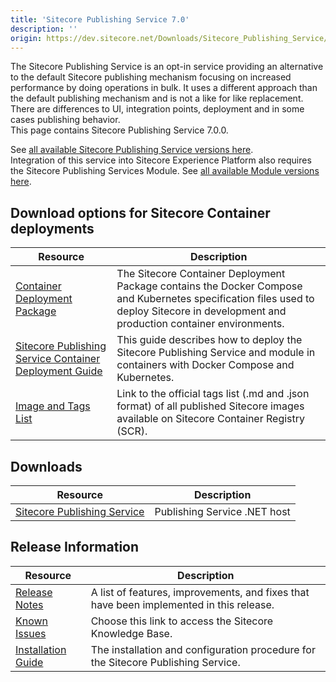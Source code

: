 ```yaml
---
title: 'Sitecore Publishing Service 7.0'
description: ''
origin: https://dev.sitecore.net/Downloads/Sitecore_Publishing_Service/7x/Sitecore_Publishing_Service_7020.aspx
---
```


The Sitecore Publishing Service is an opt-in service providing an alternative to the default Sitecore publishing mechanism focusing on increased performance by doing operations in bulk. It uses a different approach than the default publishing mechanism and is not a like for like replacement. There are differences to UI, integration points, deployment and in some cases publishing behavior.\
This page contains Sitecore Publishing Service 7.0.0.

See [all available Sitecore Publishing Service versions here](/downloads/Sitecore_Publishing_Service).\
Integration of this service into Sitecore Experience Platform also requires the Sitecore Publishing Services Module. See [all available Module versions here](/downloads/Sitecore_Publishing_Service_Module).

## Download options for Sitecore Container deployments

| Resource                                                                                                                                                                                                                                                                     | Description                                                                                                                                                                            |
| ---------------------------------------------------------------------------------------------------------------------------------------------------------------------------------------------------------------------------------------------------------------------------- | -------------------------------------------------------------------------------------------------------------------------------------------------------------------------------------- |
| [Container Deployment Package](https://github.com/Sitecore/container-deployment/releases/tag/publishing%2F10.3.0.00663.311)                                                                                                                                                  | The Sitecore Container Deployment Package contains the Docker Compose and Kubernetes specification files used to deploy Sitecore in development and production container environments. |
| [Sitecore Publishing Service Container Deployment Guide](https://scdp.blob.core.windows.net/downloads/Sitecore%20Publishing%20Service/7x/Sitecore%20Publishing%20Service%207020/Secure/Sitecore%20Publishing%20Service%20Container%20Deployment%20Guide-SC-XP-10.3.0-en.pdf) | This guide describes how to deploy the Sitecore Publishing Service and module in containers with Docker Compose and Kubernetes.                                                        |
| [Image and Tags List](https://github.com/Sitecore/docker-images/tree/master/tags)                                                                                                                                                                                            | Link to the official tags list (.md and .json format) of all published Sitecore images available on Sitecore Container Registry (SCR).                                                 |

## Downloads

| Resource                                                                                                                                                                                                                       | Description                  |
| ------------------------------------------------------------------------------------------------------------------------------------------------------------------------------------------------------------------------------ | ---------------------------- |
| [Sitecore Publishing Service](https://scdp.blob.core.windows.net/downloads/Sitecore%20Publishing%20Service/7x/Sitecore%20Publishing%20Service%207020/Secure/Sitecore%20Publishing%20Service%207.0.20%20rev.%200020-net6.0.zip) | Publishing Service .NET host |

## Release Information

| Resource                                                                                                                                                                                                      | Description                                                                             |
| ------------------------------------------------------------------------------------------------------------------------------------------------------------------------------------------------------------- | --------------------------------------------------------------------------------------- |
| [Release Notes](/downloads/Sitecore_Publishing_Service/7x/Sitecore_Publishing_Service_7020/Release_Notes)                                                                                                     | A list of features, improvements, and fixes that have been implemented in this release. |
| [Known Issues](https://kb.sitecore.net/articles/431510)                                                                                                                                                       | Choose this link to access the Sitecore Knowledge Base.                                 |
| [Installation Guide](https://scdp.blob.core.windows.net/downloads/Sitecore%20Publishing%20Service/7x/Sitecore%20Publishing%20Service%207020/Secure/Sitecore_Publishing_Service_Installation_Guide_7.0-en.pdf) | The installation and configuration procedure for the Sitecore Publishing Service.       |
